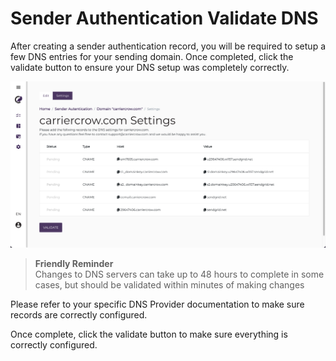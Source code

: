 # Sender Authentication Validate DNS

After creating a sender authentication record, you will be required to setup a few DNS entries for your sending domain. Once completed, click the validate button to ensure your DNS setup was completely correctly.

![Validate DNS](/images/screens/sender-authentication-validate-dns.png)

<blockquote class="info"><b><vue-feather type="info" style="width: 15px; position: relative; top: 2px;"></vue-feather> Friendly Reminder</b><br />Changes to DNS servers can take up to 48 hours to complete in some cases, but should be validated within minutes of making changes</blockquote>

Please refer to your specific DNS Provider documentation to make sure records are correctly configured.

Once complete, click the validate button to make sure everything is correctly configured.
